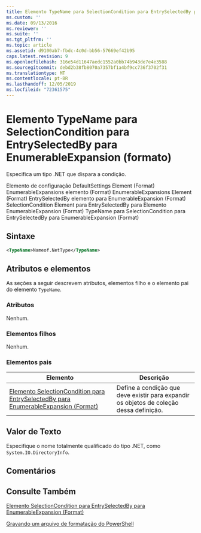 ```yaml
---
title: Elemento TypeName para SelectionCondition para EntrySelectedBy para EnumerableExpansion (Format) | Microsoft Docs
ms.custom: ''
ms.date: 09/13/2016
ms.reviewer: ''
ms.suite: ''
ms.tgt_pltfrm: ''
ms.topic: article
ms.assetid: d9100ab7-fbdc-4c0d-bb56-57669ef42b95
caps.latest.revision: 9
ms.openlocfilehash: 316e54d11647aedc1552a0bb74b943de7e4e3588
ms.sourcegitcommit: debd2b38fb8070a7357bf1a4bf9cc736f3702f31
ms.translationtype: MT
ms.contentlocale: pt-BR
ms.lasthandoff: 12/05/2019
ms.locfileid: "72361575"
---
```

# <a name="typename-element-for-selectioncondition-for-entryselectedby-for-enumerableexpansion-format"></a>Elemento TypeName para SelectionCondition para EntrySelectedBy para EnumerableExpansion (formato)

Especifica um tipo .NET que dispara a condição.

Elemento de configuração DefaultSettings Element (Format) EnumerableExpansions elemento (Format) EnumerableExpansions Element (Format) EntrySelectedBy elemento para EnumerableExpansion (Format) SelectionCondition Element para EntrySelectedBy para Elemento EnumerableExpansion (Format) TypeName para SelectionCondition para EntrySelectedBy para EnumerableExpansion (Format)

## <a name="syntax"></a>Sintaxe

```xml
<TypeName>Nameof.NetType</TypeName>
```

## <a name="attributes-and-elements"></a>Atributos e elementos

As seções a seguir descrevem atributos, elementos filho e o elemento pai do elemento `TypeName`.

### <a name="attributes"></a>Atributos

Nenhum.

### <a name="child-elements"></a>Elementos filhos

Nenhum.

### <a name="parent-elements"></a>Elementos pais

|Elemento|Descrição|
|-------------|-----------------|
|[Elemento SelectionCondition para EntrySelectedBy para EnumerableExpansion (Format)](./selectioncondition-element-for-entryselectedby-for-enumerableexpansion-format.md)|Define a condição que deve existir para expandir os objetos de coleção dessa definição.|

## <a name="text-value"></a>Valor de Texto

Especifique o nome totalmente qualificado do tipo .NET, como `System.IO.DirectoryInfo`.

## <a name="remarks"></a>Comentários

## <a name="see-also"></a>Consulte Também

[Elemento SelectionCondition para EntrySelectedBy para EnumerableExpansion (Format)](./selectioncondition-element-for-entryselectedby-for-enumerableexpansion-format.md)

[Gravando um arquivo de formatação do PowerShell](./writing-a-powershell-formatting-file.md)
